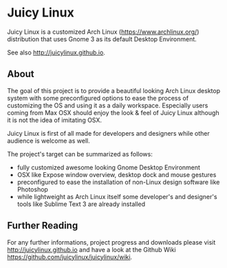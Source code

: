 Juicy Linux
===========

Juicy Linux is a customized Arch Linux (https://www.archlinux.org/) distribution that uses Gnome 3 as its default  Desktop Environment. 

See also http://juicylinux.github.io.

About
-----

The goal of this project is to provide a beautiful looking Arch Linux desktop system with some preconfigured options to ease the process of customizing the OS and using it as a daily workspace. Especially users coming from Max OSX should enjoy the look & feel of Juicy Linux although it is not the idea of imitating OSX.   

Juicy Linux is first of all made for developers and designers while other audience is welcome as well. 

The project's target can be summarized as follows:
- fully customized awesome looking Gnome Desktop Environment
- OSX like Expose window overview, desktop dock and mouse gestures
- preconfigured to ease the installation of non-Linux design software like Photoshop
- while lightweight as Arch Linux itself some developer's and designer's tools like Sublime Text 3 are already installed

Further Reading
---------------

For any further informations, project progress and downloads please visit http://juicylinux.github.io and have a look at the Github Wiki https://github.com/juicylinux/juicylinux/wiki. 
